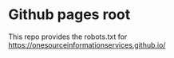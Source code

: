 # Github pages root

This repo provides the robots.txt for https://onesourceinformationservices.github.io/
